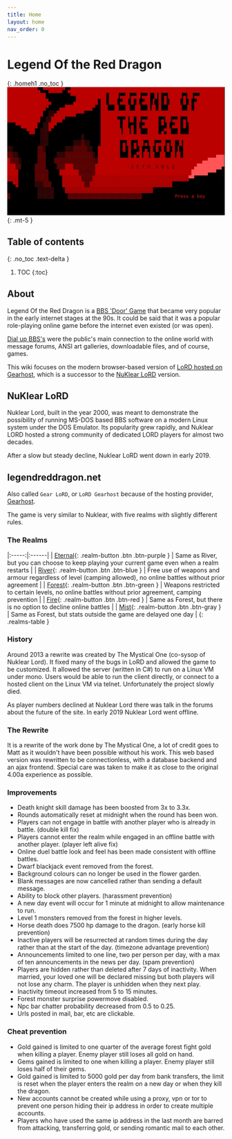 ```yaml
---
title: Home
layout: home
nav_order: 0
---
```

# Legend Of the Red Dragon  
{: .homeh1 .no_toc } 
![](assets/images/slider2.webp){: .mt-5 }

## Table of contents
{: .no_toc .text-delta }

1. TOC
{:toc}

## About
Legend Of the Red Dragon is a <a href="https://en.wikipedia.org/wiki/Door_(bulletin_board_system)" target="_blank">BBS 'Door' Game</a> that became very popular in the early internet stages at the 90s. It could be said that it was a popular role-playing online game before the internet even existed (or was open).  
  
<a href="https://en.wikipedia.org/wiki/Bulletin_board_system" target="_blank">Dial up BBS's</a> were the public's main connection to the online world with message forums, ANSI art galleries, downloadable files, and of course, games.  
  
This wiki focuses on the modern browser-based version of <a href="https://legendreddragon.net/" target="_blank">LoRD hosted on Gearhost</a>, which is a successor to the <a href="https://nuklearlord.fandom.com/wiki/Special:AllPages" target="_blank">NuKlear LoRD</a> version.  

## NuKlear LoRD
Nuklear Lord, built in the year 2000, was meant to demonstrate the possibility of running MS-DOS based BBS software on a modern Linux system under the DOS Emulator. Its popularity grew rapidly, and Nuklear LORD hosted a strong community of dedicated LORD players for almost two decades.  
  
After a slow but steady decline, Nuklear LoRD went down in early 2019.  

## legendreddragon.net  
Also called `Gear LoRD`, or `LoRD Gearhost` because of the hosting provider, <a href="https://www.gearhost.com/" target="_blank">Gearhost</a>.  
  
The game is very similar to Nuklear, with five realms with slightly different rules.

### The Realms

|:-----:|:------|
| [Eternal](https://legendreddragon.net/Realm/Eternal){: .realm-button .btn .btn-purple } | Same as River, but you can choose to keep playing your current game even when a realm restarts |
| [River](https://legendreddragon.net/Realm/River){: .realm-button .btn .btn-blue } | Free use of weapons and armour regardless of level (camping allowed), no online battles without prior agreement |
| [Forest](https://legendreddragon.net/Realm/Forest){: .realm-button .btn .btn-green } | Weapons restricted to certain levels, no online battles without prior agreement, camping prevention |
| [Fire](https://legendreddragon.net/Realm/Fire){: .realm-button .btn .btn-red } | Same as Forest, but there is no option to decline online battles |
| [Mist](https://legendreddragon.net/Realm/Mist){: .realm-button .btn .btn-gray } | Same as Forest, but stats outside the game are delayed one day |
{: .realms-table }

### History
Around 2013 a rewrite was created by The Mystical One (co-sysop of Nuklear Lord). It fixed many of the bugs in LoRD and allowed the game to be customized. It allowed the server (written in C#) to run on a Linux VM under mono. Users would be able to run the client directly, or connect to a hosted client on the Linux VM via telnet. Unfortunately the project slowly died.  
  
As player numbers declined at Nuklear Lord there was talk in the forums about the future of the site. In early 2019 Nuklear Lord went offline.  
  
### The Rewrite
It is a rewrite of the work done by The Mystical One, a lot of credit goes to Matt as it wouldn't have been possible without his work. This web based version was rewritten to be connectionless, with a database backend and an ajax frontend. Special care was taken to make it as close to the original 4.00a experience as possible. 

### Improvements
 - Death knight skill damage has been boosted from 3x to 3.3x.
 - Rounds automatically reset at midnight when the round has been won.
 - Players can not engage in battle with another player who is already in battle. (double kill fix)
 - Players cannot enter the realm while engaged in an offline battle with another player. (player left alive fix)
 - Online duel battle look and feel has been made consistent with offline battles.
 - Dwarf blackjack event removed from the forest.
 - Background colours can no longer be used in the flower garden.
 - Blank messages are now cancelled rather than sending a default message.
 - Ability to block other players. (harassment prevention)
 - A new day event will occur for 1 minute at midnight to allow maintenance to run.
 - Level 1 monsters removed from the forest in higher levels.
 - Horse death does 7500 hp damage to the dragon. (early horse kill prevention)
 - Inactive players will be resurrected at random times during the day rather than at the start of the day. (timezone advantage prevention)
 - Announcements limited to one line, two per person per day, with a max of ten announcements in the news per day. (spam prevention)
 - Players are hidden rather than deleted after 7 days of inactivity. When married, your loved one will be declared missing but both players will not lose any charm. The player is unhidden when they next play.
 - Inactivity timeout increased from 5 to 15 minutes.
 - Forest monster surprise powermove disabled.
 - Npc bar chatter probability decreased from 0.5 to 0.25.
 - Urls posted in mail, bar, etc are clickable.


### Cheat prevention
 - Gold gained is limited to one quarter of the average forest fight gold when killing a player. Enemy player still loses all gold on hand.
 - Gems gained is limited to one when killing a player. Enemy player still loses half of their gems.
 - Gold gained is limited to 5000 gold per day from bank transfers, the limit is reset when the player enters the realm on a new day or when they kill the dragon.
 - New accounts cannot be created while using a proxy, vpn or tor to prevent one person hiding their ip address in order to create multiple accounts.
 - Players who have used the same ip address in the last month are barred from attacking, transferring gold, or sending romantic mail to each other.



